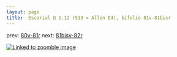 ```yaml
---
layout: page
title:  Escorial Ω 1.12 (513 = Allen E4), bifolio 81v-81bisr
---
```


prev: [80v-81r](../80v-81r/) next: [81bisv-82r](../81bisv-82r/)



[![Linked to zoomble image](http://www.homermultitext.org/iipsrv?IIIF=/project/homer/pyramidal/deepzoom/hmt/e3bifolio/v1/E3_81v_81bisr.tif/full/2000,/0/default.jpg)](http://www.homermultitext.org/ict2/?urn=urn:cite2:hmt:e3bifolio.v1:E3_81v_81bisr)

